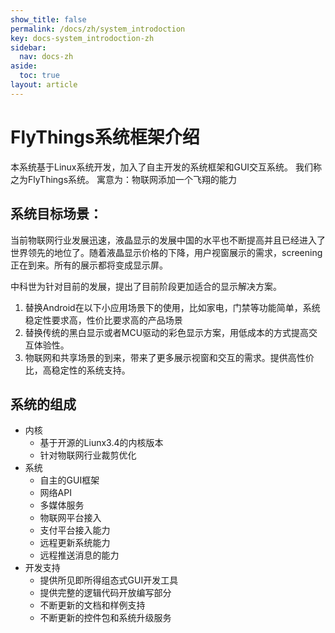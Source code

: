 ```yaml
---
show_title: false
permalink: /docs/zh/system_introdoction
key: docs-system_introdoction-zh
sidebar:
  nav: docs-zh
aside:
  toc: true
layout: article
---
```



# <span id="system_introdoction">FlyThings系统框架介绍</span>
本系统基于Linux系统开发，加入了自主开发的系统框架和GUI交互系统。
我们称之为FlyThings系统。
寓意为：物联网添加一个飞翔的能力

## 系统目标场景：
当前物联网行业发展迅速，液晶显示的发展中国的水平也不断提高并且已经进入了世界领先的地位了。随着液晶显示价格的下降，用户视窗展示的需求，screening正在到来。所有的展示都将变成显示屏。  

中科世为针对目前的发展，提出了目前阶段更加适合的显示解决方案。  
    
   1. 替换Android在以下小应用场景下的使用，比如家电，门禁等功能简单，系统稳定性要求高，性价比要求高的产品场景	
   2. 替换传统的黑白显示或者MCU驱动的彩色显示方案，用低成本的方式提高交互体验性。	
   3. 物联网和共享场景的到来，带来了更多展示视窗和交互的需求。提供高性价比，高稳定性的系统支持。
    
## 系统的组成
* 内核
	* 基于开源的Liunx3.4的内核版本
	* 针对物联网行业裁剪优化
* 系统
	* 自主的GUI框架
	*  网络API
	*  多媒体服务
	*  物联网平台接入
	*  支付平台接入能力
	*  远程更新系统能力
	*  远程推送消息的能力
* 开发支持
	* 提供所见即所得组态式GUI开发工具
	* 提供完整的逻辑代码开放编写部分
	* 不断更新的文档和样例支持
	* 不断更新的控件包和系统升级服务
